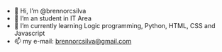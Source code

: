 - 👋 Hi, I’m @brennorcsilva
- 👀 I’m an student in IT Area
- 🌱 I’m currently learning Logic programming, Python, HTML, CSS and Javascript
- 📫 my e-mail: brennorcsilva@gmail.com 

